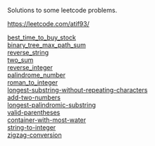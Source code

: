 Solutions to some leetcode problems.

https://leetcode.com/atif93/

[best_time_to_buy_stock](https://leetcode.com/problems/best-time-to-buy-and-sell-stock) <br>
[binary_tree_max_path_sum](https://leetcode.com/problems/binary-tree-maximum-path-sum) <br>
[reverse_string](https://leetcode.com/problems/reverse-string) <br>
[two_sum](https://leetcode.com/problems/two-sum) <br>
[reverse_integer](https://leetcode.com/problems/reverse-integer) <br>
[palindrome_number](https://leetcode.com/problems/palindrome-number) <br>
[roman_to_integer](https://leetcode.com/problems/roman-to-integer) <br>
[longest-substring-without-repeating-characters](https://leetcode.com/problems/longest-substring-without-repeating-characters) <br>
[add-two-numbers](https://leetcode.com/problems/add-two-numbers) <br>
[longest-palindromic-substring](https://leetcode.com/problems/longest-palindromic-substring) <br>
[valid-parentheses](https://leetcode.com/problems/valid-parentheses) <br>
[container-with-most-water](https://leetcode.com/problems/container-with-most-water) <br>
[string-to-integer](https://leetcode.com/problems/string-to-integer) <br>
[zigzag-conversion](https://leetcode.com/problems/zigzag-conversion) <br>